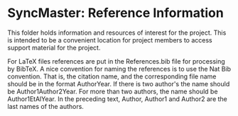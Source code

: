 # SyncMaster: Reference Information

This folder holds information and resources of interest for the project.  This
is intended to be a convenient location for project members to access
support material for the project.

For LaTeX files references are put in the References.bib file for processing by
BibTeX.  A nice convention for naming the references is to use the Nat Bib
convention.  That is, the citation name, and the corresponding file name should
be in the format AuthorYear.  If there is two author's the name should be
Author1Author2Year.  For more than two authors, the name should be
Author1EtAlYear.  In the preceding text, Author, Author1 and Author2 are the
last names of the authors.
